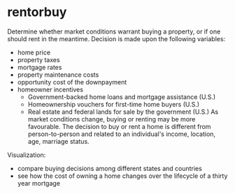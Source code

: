 # rentorbuy

Determine whether market conditions warrant buying a property, or if one should rent in the meantime. Decision is made upon the following variables:
- home price
- property taxes
- mortgage rates
- property maintenance costs
- opportunity cost of the downpayment
- homeowner incentives
    - Government-backed home loans and mortgage assistance (U.S.)
    - Homeownership vouchers for first-time home buyers (U.S.)
    - Real estate and federal lands for sale by the government (U.S.)
As market conditions change, buying or renting may be more favourable. The decision to buy or rent a home is different from person-to-person and related to an individual's income, location, age, marriage status. 

Visualization:
- compare buying decisions among different states and countries
- see how the cost of owning a home changes over the lifecycle of a thirty year mortgage
